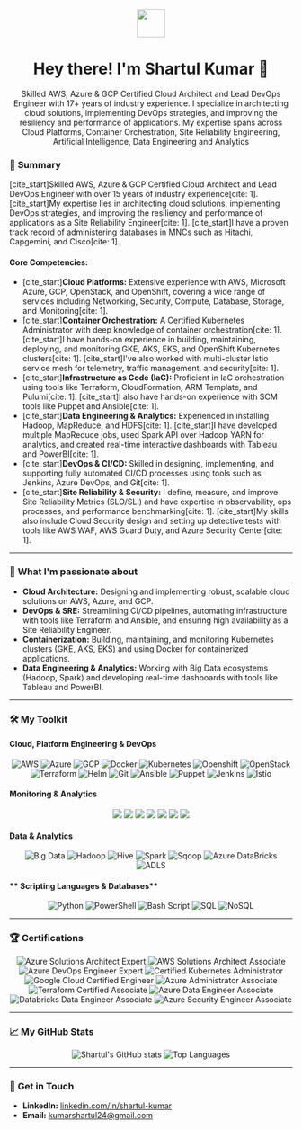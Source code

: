 <div align="center">
  <img src="https://najjaved.github.io/najjaved/assets/hi.gif" width="50" />
  <h1>Hey there! I'm Shartul Kumar 👋</h1>
  <p>
    Skilled AWS, Azure & GCP Certified Cloud Architect and Lead DevOps Engineer with 17+ years of industry experience. I specialize in architecting cloud solutions, implementing DevOps strategies, and improving the resiliency and performance of applications. My expertise spans across Cloud Platforms, Container Orchestration, Site Reliability Engineering, Artificial Intelligence, Data Engineering and Analytics 
  </p>
</div>

### 📝 **Summary**

[cite_start]Skilled AWS, Azure & GCP Certified Cloud Architect and Lead DevOps Engineer with over 15 years of industry experience[cite: 1]. [cite_start]My expertise lies in architecting cloud solutions, implementing DevOps strategies, and improving the resiliency and performance of applications as a Site Reliability Engineer[cite: 1]. [cite_start]I have a proven track record of administering databases in MNCs such as Hitachi, Capgemini, and Cisco[cite: 1].

#### **Core Competencies:**

* [cite_start]**Cloud Platforms:** Extensive experience with AWS, Microsoft Azure, GCP, OpenStack, and OpenShift, covering a wide range of services including Networking, Security, Compute, Database, Storage, and Monitoring[cite: 1].
* [cite_start]**Container Orchestration:** A Certified Kubernetes Administrator with deep knowledge of container orchestration[cite: 1]. [cite_start]I have hands-on experience in building, maintaining, deploying, and monitoring GKE, AKS, EKS, and OpenShift Kubernetes clusters[cite: 1]. [cite_start]I've also worked with multi-cluster Istio service mesh for telemetry, traffic management, and security[cite: 1].
* [cite_start]**Infrastructure as Code (IaC):** Proficient in IaC orchestration using tools like Terraform, CloudFormation, ARM Template, and Pulumi[cite: 1]. [cite_start]I also have hands-on experience with SCM tools like Puppet and Ansible[cite: 1].
* [cite_start]**Data Engineering & Analytics:** Experienced in installing Hadoop, MapReduce, and HDFS[cite: 1]. [cite_start]I have developed multiple MapReduce jobs, used Spark API over Hadoop YARN for analytics, and created real-time interactive dashboards with Tableau and PowerBI[cite: 1].
* [cite_start]**DevOps & CI/CD:** Skilled in designing, implementing, and supporting fully automated CI/CD processes using tools such as Jenkins, Azure DevOps, and Git[cite: 1].
* [cite_start]**Site Reliability & Security:** I define, measure, and improve Site Reliability Metrics (SLO/SLI) and have expertise in observability, ops processes, and performance benchmarking[cite: 1]. [cite_start]My skills also include Cloud Security design and setting up detective tests with tools like AWS WAF, AWS Guard Duty, and Azure Security Center[cite: 1].

---

### 🚀 **What I'm passionate about**

* **Cloud Architecture:** Designing and implementing robust, scalable cloud solutions on AWS, Azure, and GCP.
* **DevOps & SRE:** Streamlining CI/CD pipelines, automating infrastructure with tools like Terraform and Ansible, and ensuring high availability as a Site Reliability Engineer.
* **Containerization:** Building, maintaining, and monitoring Kubernetes clusters (GKE, AKS, EKS) and using Docker for containerized applications.
* **Data Engineering & Analytics:** Working with Big Data ecosystems (Hadoop, Spark) and developing real-time dashboards with tools like Tableau and PowerBI.

---

### 🛠️ **My Toolkit**


#### **Cloud, Platform Engineering & DevOps**
<p align="center">
  <img src="https://img.shields.io/badge/AWS-232F3E?style=for-the-badge&logo=amazon-aws&logoColor=white" alt="AWS" />
  <img src="https://img.shields.io/badge/Azure-0078D4?style=for-the-badge&logo=microsoft-azure&logoColor=white" alt="Azure" />
  <img src="https://img.shields.io/badge/GCP-4285F4?style=for-the-badge&logo=google-cloud&logoColor=white" alt="GCP" />
  <img src="https://img.shields.io/badge/Docker-2496ED?style=for-the-badge&logo=docker&logoColor=white" alt="Docker" />
  <img src="https://img.shields.io/badge/Kubernetes-326CE5?style=for-the-badge&logo=kubernetes&logoColor=white" alt="Kubernetes" />
  <img src="https://img.shields.io/badge/Openshift-EE0000?style=for-the-badge&logo=red-hat-openshift&logoColor=white" alt="Openshift" />
  <img src="https://img.shields.io/badge/OpenStack-F3491C?style=for-the-badge&logo=openstack&logoColor=white" alt="OpenStack" />
  <img src="https://img.shields.io/badge/Terraform-7B42BC?style=for-the-badge&logo=terraform&logoColor=white" alt="Terraform" />
  <img src="https://img.shields.io/badge/Helm-0F1689?style=for-the-badge&logo=helm&logoColor=white" alt="Helm" />
  <img src="https://img.shields.io/badge/Git-F05032?style=for-the-badge&logo=git&logoColor=white" alt="Git" />
  <img src="https://img.shields.io/badge/Ansible-EE0000?style=for-the-badge&logo=ansible&logoColor=white" alt="Ansible" />
  <img src="https://img.shields.io/badge/Puppet-FFB21C?style=for-the-badge&logo=puppet&logoColor=black" alt="Puppet" />
  <img src="https://img.shields.io/badge/Jenkins-D24939?style=for-the-badge&logo=jenkins&logoColor=white" alt="Jenkins" />
  <img src="https://img.shields.io/badge/Istio-466BBF?style=for-the-badge&logo=istio&logoColor=white" alt="Istio" />
</p>

#### **Monitoring & Analytics**
<p align="center">
  <img src="https://img.shields.io/badge/Prometheus-E6522C?style=for-the-badge&logo=prometheus&logoColor=white" />
  <img src="https://img.shields.io/badge/Datadog-632CA6?style=for-the-badge&logo=datadog&logoColor=white" />
  <img src="https://img.shields.io/badge/Dynatrace-0062C9?style=for-the-badge&logo=dynatrace&logoColor=white" />
  <img src="https://img.shields.io/badge/Hadoop-F58428?style=for-the-badge&logo=apache-hadoop&logoColor=white" />
  <img src="https://img.shields.io/badge/Spark-E25A1C?style=for-the-badge&logo=apache-spark&logoColor=white" />
  <img src="https://img.shields.io/badge/Tableau-E97627?style=for-the-badge&logo=tableau&logoColor=white" />
  <img src="https://img.shields.io/badge/PowerBI-F2C811?style=for-the-badge&logo=power-bi&logoColor=white" />
</p>


#### **Data & Analytics**
<p align="center">
  <img src="https://img.shields.io/badge/Big%20Data-1D69A4?style=for-the-badge&logo=apache-spark&logoColor=white" alt="Big Data" />
  <img src="https://img.shields.io/badge/Hadoop-F58428?style=for-the-badge&logo=apache-hadoop&logoColor=white" alt="Hadoop" />
  <img src="https://img.shields.io/badge/Hive-E25A1C?style=for-the-badge&logo=apache-hive&logoColor=white" alt="Hive" />
  <img src="https://img.shields.io/badge/Spark-E25A1C?style=for-the-badge&logo=apache-spark&logoColor=white" alt="Spark" />
  <img src="https://img.shields.io/badge/Sqoop-F58428?style=for-the-badge&logo=apache-sqoop&logoColor=white" alt="Sqoop" />
  <img src="https://img.shields.io/badge/Azure%20DataBricks-FF3621?style=for-the-badge&logo=databricks&logoColor=white" alt="Azure DataBricks" />
  <img src="https://img.shields.io/badge/ADLS-0078D4?style=for-the-badge&logo=microsoft-azure&logoColor=white" alt="ADLS" />
</p>

#### ** Scripting Languages & Databases**
<p align="center">
  <img src="https://img.shields.io/badge/Python-3776AB?style=for-the-badge&logo=python&logoColor=white" alt="Python" />
  <img src="https://img.shields.io/badge/PowerShell-5391FE?style=for-the-badge&logo=powershell&logoColor=white" alt="PowerShell" />
  <img src="https://img.shields.io/badge/Shell%20Script-121011?style=for-the-badge&logo=gnu-bash&logoColor=white" alt="Bash Script" />
  <img src="https://img.shields.io/badge/SQL-4479A1?style=for-the-badge&logo=postgresql&logoColor=white" alt="SQL" />
  <img src="https://img.shields.io/badge/NoSQL-4479A1?style=for-the-badge&logo=mongodb&logoColor=white" alt="NoSQL" />
</p>


---

### 🏆 **Certifications**
<p align="center">
  <img src="https://img.shields.io/badge/Microsoft%20Certified-Azure%20Solutions%20Architect%20Expert-0078D4?style=for-the-badge&logo=microsoft-azure&logoColor=white" alt="Azure Solutions Architect Expert" />
  <img src="https://img.shields.io/badge/AWS%20Certified-Solutions%20Architect%20Associate-FF9900?style=for-the-badge&logo=amazon-aws&logoColor=white" alt="AWS Solutions Architect Associate" />
  <img src="https://img.shields.io/badge/Microsoft%20Certified-Azure%20DevOps%20Engineer%20Expert-0078D4?style=for-the-badge&logo=microsoft-azure&logoColor=white" alt="Azure DevOps Engineer Expert" />
  <img src="https://img.shields.io/badge/Certified%20Kubernetes%20Administrator-326CE5?style=for-the-badge&logo=kubernetes&logoColor=white" alt="Certified Kubernetes Administrator" />
  <img src="https://img.shields.io/badge/Google%20Cloud%20Certified-Cloud%20Engineer-4285F4?style=for-the-badge&logo=google-cloud&logoColor=white" alt="Google Cloud Certified Engineer" />
  <img src="https://img.shields.io/badge/Microsoft%20Certified-Azure%20Administrator%20Associate-0078D4?style=for-the-badge&logo=microsoft-azure&logoColor=white" alt="Azure Administrator Associate" />
  <img src="https://img.shields.io/badge/Terraform%20Certified-Associate-7B42BC?style=for-the-badge&logo=terraform&logoColor=white" alt="Terraform Certified Associate" />
  <img src="https://img.shields.io/badge/Microsoft%20Certified-Azure%20Data%20Engineer%20Associate-0078D4?style=for-the-badge&logo=microsoft-azure&logoColor=white" alt="Azure Data Engineer Associate" />
  <img src="https://img.shields.io/badge/Databricks%20Certified-Data%20Engineer%20Associate-FF3621?style=for-the-badge&logo=databricks&logoColor=white" alt="Databricks Data Engineer Associate" />
  <img src="https://img.shields.io/badge/Microsoft%20Certified-Azure%20Security%20Engineer%20Associate-0078D4?style=for-the-badge&logo=microsoft-azure&logoColor=white" alt="Azure Security Engineer Associate" />
</p>

---

### 📈 **My GitHub Stats**

<p align="center">
  <img src="https://github-readme-stats.vercel.app/api?username=kshartul&show_icons=true&theme=vue-dark&hide_border=true&count_private=true" alt="Shartul's GitHub stats" />
  <img src="https://github-readme-stats.vercel.app/api/top-langs/?username=kshartul&layout=compact&theme=vue-dark&hide_border=true" alt="Top Languages" />
</p>

---

### 📧 **Get in Touch**

* **LinkedIn:** [linkedin.com/in/shartul-kumar](https://www.linkedin.com/in/shartul-kumar)
* **Email:** kumarshartul24@gmail.com
